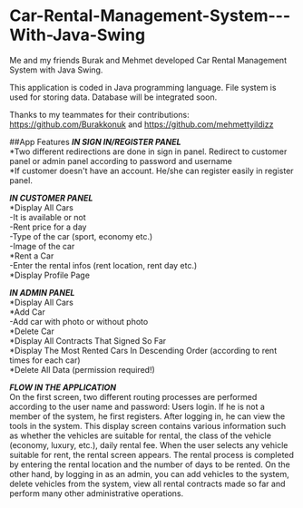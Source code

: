 # Car-Rental-Management-System---With-Java-Swing

Me and my friends Burak and Mehmet developed Car Rental Management System with Java Swing. <br />

This application is coded in Java programming language. File system is used for storing data. Database will be integrated soon. <br />

Thanks to my teammates for their contributions: https://github.com/Burakkonuk and https://github.com/mehmettyildizz

##App Features
***IN SIGN IN/REGISTER PANEL***<br />
*Two different redirections are done in sign in panel. Redirect to customer panel or admin panel according to password and username<br />
*If customer doesn't have an account. He/she can register easily in register panel.

***IN CUSTOMER PANEL***<br />
*Display All Cars <br />
-It is available or not <br />
-Rent price for a day <br />
-Type of the car (sport, economy etc.) <br />
-Image of the car <br />
*Rent a Car <br />
-Enter the rental infos (rent location, rent day etc.) <br />
*Display Profile Page <br />


***IN ADMIN PANEL***<br />
*Display All Cars <br />
*Add Car <br />
-Add car with photo or without photo <br />
*Delete Car <br />
*Display All Contracts That Signed So Far <br />
*Display The Most Rented Cars In Descending Order (according to rent times for each car) <br />
*Delete All Data (permission required!) <br />

***FLOW IN THE APPLICATION***<br />
On the first screen, two different routing processes are performed according to the user name and password:
Users login. If he is not a member of the system, he first registers. After logging in, he can view the tools in the system. This display screen contains various information such as whether the vehicles are suitable for rental, the class of the vehicle (economy, luxury, etc.), daily rental fee. When the user selects any vehicle suitable for rent, the rental screen appears. The rental process is completed by entering the rental location and the number of days to be rented.
On the other hand, by logging in as an admin, you can add vehicles to the system, delete vehicles from the system, view all rental contracts made so far and perform many other administrative operations.
